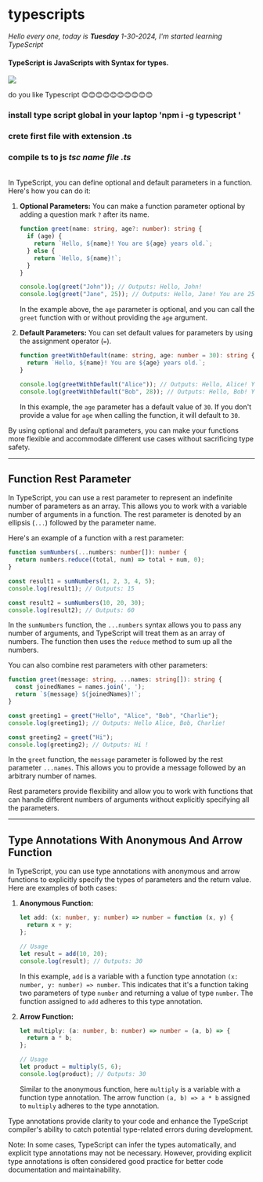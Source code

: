 # typescripts

*Hello every one, today is <b>Tuesday</b> 1-30-2024, I'm started learning TypeScript*
<br/>
<div>
<h4>
TypeScript is JavaScripts with Syntax for types. 
</h4>
</div>

![](https://th.bing.com/th/id/R.3eb85a74fb6b710feb8074edab9355ec?rik=j3rKAzLJu6aoCQ&pid=ImgRaw&r=0)
<br/>


do you like Typescript
😊😊😊😊😊😊😊😊😊😊

### install type script global in your laptop 'npm i -g typescript '
### crete first file with extension .ts
### compile ts to js _tsc name file .ts_

<br/>
In TypeScript, you can define optional and default parameters in a function. Here's how you can do it:

1. **Optional Parameters:**
   You can make a function parameter optional by adding a question mark `?` after its name.

   ```typescript
   function greet(name: string, age?: number): string {
     if (age) {
       return `Hello, ${name}! You are ${age} years old.`;
     } else {
       return `Hello, ${name}!`;
     }
   }

   console.log(greet("John")); // Outputs: Hello, John!
   console.log(greet("Jane", 25)); // Outputs: Hello, Jane! You are 25 years old.
   ```

   In the example above, the `age` parameter is optional, and you can call the `greet` function with or without providing the `age` argument.

2. **Default Parameters:**
   You can set default values for parameters by using the assignment operator (`=`).

   ```typescript
   function greetWithDefault(name: string, age: number = 30): string {
     return `Hello, ${name}! You are ${age} years old.`;
   }

   console.log(greetWithDefault("Alice")); // Outputs: Hello, Alice! You are 30 years old.
   console.log(greetWithDefault("Bob", 28)); // Outputs: Hello, Bob! You are 28 years old.
   ```

   In this example, the `age` parameter has a default value of `30`. If you don't provide a value for `age` when calling the function, it will default to `30`.

By using optional and default parameters, you can make your functions more flexible and accommodate different use cases without sacrificing type safety.


*********************************
## Function Rest Parameter
In TypeScript, you can use a rest parameter to represent an indefinite number of parameters as an array. This allows you to work with a variable number of arguments in a function. The rest parameter is denoted by an ellipsis (`...`) followed by the parameter name.

Here's an example of a function with a rest parameter:

```typescript
function sumNumbers(...numbers: number[]): number {
  return numbers.reduce((total, num) => total + num, 0);
}

const result1 = sumNumbers(1, 2, 3, 4, 5);
console.log(result1); // Outputs: 15

const result2 = sumNumbers(10, 20, 30);
console.log(result2); // Outputs: 60
```

In the `sumNumbers` function, the `...numbers` syntax allows you to pass any number of arguments, and TypeScript will treat them as an array of numbers. The function then uses the `reduce` method to sum up all the numbers.

You can also combine rest parameters with other parameters:

```typescript
function greet(message: string, ...names: string[]): string {
  const joinedNames = names.join(', ');
  return `${message} ${joinedNames}!`;
}

const greeting1 = greet("Hello", "Alice", "Bob", "Charlie");
console.log(greeting1); // Outputs: Hello Alice, Bob, Charlie!

const greeting2 = greet("Hi");
console.log(greeting2); // Outputs: Hi !
```

In the `greet` function, the `message` parameter is followed by the rest parameter `...names`. This allows you to provide a message followed by an arbitrary number of names.

Rest parameters provide flexibility and allow you to work with functions that can handle different numbers of arguments without explicitly specifying all the parameters.
***********************************
## Type Annotations With Anonymous And Arrow Function
In TypeScript, you can use type annotations with anonymous and arrow functions to explicitly specify the types of parameters and the return value. Here are examples of both cases:

1. **Anonymous Function:**
   ```typescript
   let add: (x: number, y: number) => number = function (x, y) {
     return x + y;
   };

   // Usage
   let result = add(10, 20);
   console.log(result); // Outputs: 30
   ```

   In this example, `add` is a variable with a function type annotation `(x: number, y: number) => number`. This indicates that it's a function taking two parameters of type `number` and returning a value of type `number`. The function assigned to `add` adheres to this type annotation.

2. **Arrow Function:**
   ```typescript
   let multiply: (a: number, b: number) => number = (a, b) => {
     return a * b;
   };

   // Usage
   let product = multiply(5, 6);
   console.log(product); // Outputs: 30
   ```

   Similar to the anonymous function, here `multiply` is a variable with a function type annotation. The arrow function `(a, b) => a * b` assigned to `multiply` adheres to the type annotation.

Type annotations provide clarity to your code and enhance the TypeScript compiler's ability to catch potential type-related errors during development.

Note: In some cases, TypeScript can infer the types automatically, and explicit type annotations may not be necessary. However, providing explicit type annotations is often considered good practice for better code documentation and maintainability.